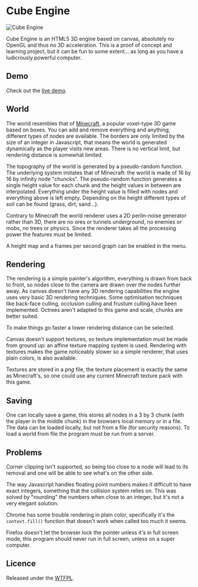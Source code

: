 # Cube Engine

![Cube Engine](https://raw.github.com/Nurgak/Cube-engine/master/screenshot.png)

Cube Engine is an HTML5 3D engine based on canvas, absolutely no OpenGL and thus no 3D acceleration. This is a proof of concept and learning project, but it can be fun to some extent... as long as you have a ludicrously powerful computer.

## Demo
Check out the [live demo](http://nurgak.github.com/Cube-engine).

## World
The world resembles that of [Minecraft](http://www.minecraft.net/), a popular voxel-type 3D game based on boxes. You can add and remove everything and anything, different types of nodes are available. The borders are only limited by the size of an integer in Javascript, that means the world is generated dynamically as the player visits new areas. There is no vertical limit, but rendering distance is somewhat limited.

The topography of the world is generated by a pseudo-random function. The underlying system imitates that of Minecraft: the world is made of 16 by 16 by infinity node "chuncks". The pseudo-random function generates a single height value for each chunk and the height values in between are interpolated. Everything under the height value is filled with nodes and everything above is left empty. Depending on the height different types of soil can be found (grass, dirt, sand...).

Contrary to Minecraft the world renderer uses a 2D perlin-noise generator rather than 3D, there are no ores or tunnels underground, no enemies or mobs, no trees or physics. Since the renderer takes all the processing power the features must be limited.

A height map and a frames per second graph can be enabled in the menu.

## Rendering

The rendering is a simple painter's algorithm, everything is drawn from back to front, so nodes close to the camera are drawn over the nodes further away. As canvas doesn't have any 3D rendering capabilities the engine uses very basic 3D rendering techniques. Some optimisation techniques like back-face culling, occlusion culling and frustum culling have been implemented. Octrees aren't adapted to this game and scale, chunks are better suited.

To make things go faster a lower rendering distance can be selected.

Canvas doesn't support textures, so texture implementation must be made from ground up: an affine texture mapping system is used. Rendering with textures makes the game noticeably slower so a simple renderer, that uses plain colors, is also available.

Textures are stored in a _png_ file, the texture placement is exactly the same as Minecraft's, so one could use any current Minecraft texture pack with this game.

## Saving
One can locally save a game, this stores all nodes in a 3 by 3 chunk (with the player in the middle chunk) in the browsers local memory or in a file. The data can be loaded locally, but not from a file (for security reasons). To load a world from file the program must be run from a server.

## Problems
Corner clipping isn't supported, so being too close to a node will lead to its removal and one will be able to see what's on the other side.

The way Javascript handles floating point numbers makes it difficult to have exact integers, something that the collision system relies on. This was solved by "rounding" the numbers when close to an integer, but it's not a very elegant solution.

Chrome has some trouble rendering in plain color, specifically it's the `context.fill()` function that doesn't work when called too much it seems.

Firefox doesn't let the browser lock the pointer unless it's in full screen mode, this program should never run in full screen, unless on a super computer.

## Licence
Released under the [WTFPL](http://sam.zoy.org/wtfpl/COPYING).